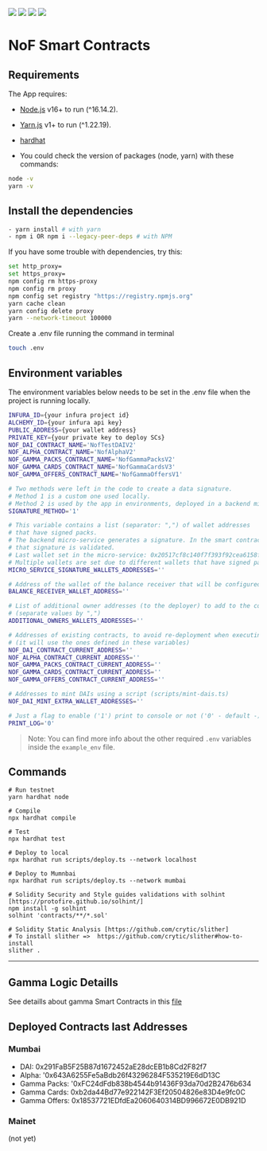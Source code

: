 ![](https://img.shields.io/badge/Solidity-informational?style=flat&logo=solidity&logoColor=white&color=6aa6f8)
![](https://img.shields.io/badge/Hardhat-informational?style=flat&logo=hardhat&logoColor=white&color=6aa6f8)
![](https://img.shields.io/badge/JavaScript-informational?style=flat&logo=javascript&logoColor=white&color=6aa6f8)
![](https://img.shields.io/badge/Typescript-informational?style=flat&logo=typescript&logoColor=white&color=6aa6f8)


# NoF Smart Contracts

## Requirements

The App requires:

- [Node.js](https://nodejs.org/) v16+ to run (^16.14.2).
- [Yarn.js](https://classic.yarnpkg.com/en/docs/install) v1+ to run (^1.22.19).
- [hardhat](https://hardhat.org/)

- You could check the version of packages (node, yarn) with these commands:

```sh
node -v
yarn -v
```

## Install the dependencies

```sh
- yarn install # with yarn
- npm i OR npm i --legacy-peer-deps # with NPM
```

If you have some trouble with dependencies, try this:

```sh
set http_proxy=
set https_proxy=
npm config rm https-proxy
npm config rm proxy
npm config set registry "https://registry.npmjs.org"
yarn cache clean
yarn config delete proxy
yarn --network-timeout 100000
```

Create a .env file running the command in terminal

```sh
touch .env
```

## Environment variables

The environment variables below needs to be set in the .env file when the project is running locally.

```sh
INFURA_ID={your infura project id}
ALCHEMY_ID={your infura api key}
PUBLIC_ADDRESS={your wallet address}
PRIVATE_KEY={your private key to deploy SCs}
NOF_DAI_CONTRACT_NAME='NofTestDAIV2'
NOF_ALPHA_CONTRACT_NAME='NofAlphaV2'
NOF_GAMMA_PACKS_CONTRACT_NAME='NofGammaPacksV2'
NOF_GAMMA_CARDS_CONTRACT_NAME='NofGammaCardsV3'
NOF_GAMMA_OFFERS_CONTRACT_NAME='NofGammaOffersV1'

# Two methods were left in the code to create a data signature.
# Method 1 is a custom one used locally.
# Method 2 is used by the app in environments, deployed in a backend micro-service.
SIGNATURE_METHOD='1'

# This variable contains a list (separator: ",") of wallet addresses
# that have signed packs.
# The backend micro-service generates a signature. In the smart contract calling the landing,
# that signature is validated.
# Last wallet set in the micro-service: 0x20517cf8c140f7f393f92cea6158f57385a75733
# Multiple wallets are set due to different wallets that have signed packs.
MICRO_SERVICE_SIGNATURE_WALLETS_ADDRESSES=''

# Address of the wallet of the balance receiver that will be configured in the gamma-packs contract
BALANCE_RECEIVER_WALLET_ADDRESS=''

# List of additional owner addresses (to the deployer) to add to the contracts
# (separate values by ",")
ADDITIONAL_OWNERS_WALLETS_ADDRESSES=''

# Addresses of existing contracts, to avoid re-deployment when executing the deploy.hs script
# (it will use the ones defined in these variables)
NOF_DAI_CONTRACT_CURRENT_ADDRESS=''
NOF_ALPHA_CONTRACT_CURRENT_ADDRESS=''
NOF_GAMMA_PACKS_CONTRACT_CURRENT_ADDRESS=''
NOF_GAMMA_CARDS_CONTRACT_CURRENT_ADDRESS=''
NOF_GAMMA_OFFERS_CONTRACT_CURRENT_ADDRESS=''

# Addresses to mint DAIs using a script (scripts/mint-dais.ts)
NOF_DAI_MINT_EXTRA_WALLET_ADDRESSES=''

# Just a flag to enable ('1') print to console or not ('0' - default -)
PRINT_LOG='0'
```

> Note: You can find more info about the other required `.env` variables inside the `example_env` file.


## Commands

```shell
# Run testnet
yarn hardhat node

# Compile
npx hardhat compile

# Test
npx hardhat test

# Deploy to local
npx hardhat run scripts/deploy.ts --network localhost

# Deploy to Mumnbai 
npx hardhat run scripts/deploy.ts --network mumbai

# Solidity Security and Style guides validations with solhint [https://protofire.github.io/solhint/]
npm install -g solhint
solhint 'contracts/**/*.sol'

# Solidity Static Analysis [https://github.com/crytic/slither]
# To install slither =>  https://github.com/crytic/slither#how-to-install
slither .
```

---


## Gamma Logic Detaills

See detaills about gamma Smart Contracts in this [file](./.doc/contracts-info.md)

## Deployed Contracts last Addresses

### Mumbai 
* DAI: 0x291FaB5F25B87d1672452aE28dcEB1b8Cd2F82f7
* Alpha: '0x643A6255Fe5aBdb26f43296284F535219E6dD13C
* Gamma Packs: '0xFC24dFdb838b4544b91436F93da70d2B2476b634
* Gamma Cards: 0xb2da44Bd77e922142F3Ef20504826e83D4e9fc0C
* Gamma Offers: 0x18537721EDfdEa2060640314BD996672E0DB921D

### Mainet

(not yet)